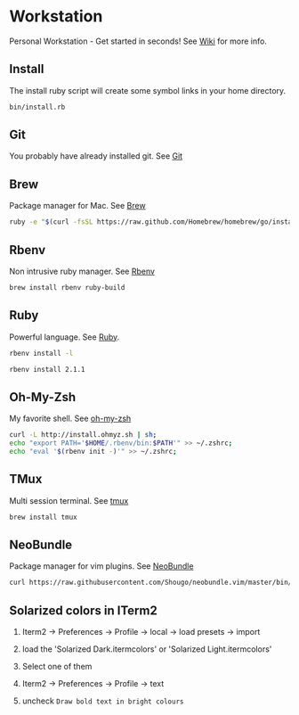 # Workstation

Personal Workstation - Get started in seconds!
See [Wiki](https://github.com/vnegrisolo/workstation/wiki) for more info.

## Install

The install ruby script will create some symbol links in your home directory.

```bash
bin/install.rb
```

## Git

You probably have already installed git. See [Git](http://git-scm.com/doc)

## Brew

Package manager for Mac. See [Brew](http://brew.sh/)

```bash
ruby -e "$(curl -fsSL https://raw.github.com/Homebrew/homebrew/go/install)"
```

## Rbenv

Non intrusive ruby manager. See [Rbenv](https://github.com/sstephenson/rbenv)

```bash
brew install rbenv ruby-build
```

## Ruby

Powerful language. See [Ruby](https://www.ruby-lang.org/en/).

```bash
rbenv install -l
```

```bash
rbenv install 2.1.1
```

## Oh-My-Zsh

My favorite shell. See [oh-my-zsh](https://github.com/robbyrussell/oh-my-zsh)

```bash
curl -L http://install.ohmyz.sh | sh;
echo "export PATH='$HOME/.rbenv/bin:$PATH'" >> ~/.zshrc;
echo "eval '$(rbenv init -)'" >> ~/.zshrc;
```

## TMux

Multi session terminal. See [tmux](http://tmux.sourceforge.net/)

```bash
brew install tmux
```

## NeoBundle

Package manager for vim plugins. See [NeoBundle](https://github.com/Shougo/neobundle.vim)

```bash
curl https://raw.githubusercontent.com/Shougo/neobundle.vim/master/bin/install.sh | sh
```

## Solarized colors in ITerm2

1. Iterm2 -> Preferences -> Profile -> local -> load presets -> import
2. load the 'Solarized Dark.itermcolors' or 'Solarized Light.itermcolors'
3. Select one of them

1. Iterm2 -> Preferences -> Profile -> text
2. uncheck `Draw bold text in bright colours`

